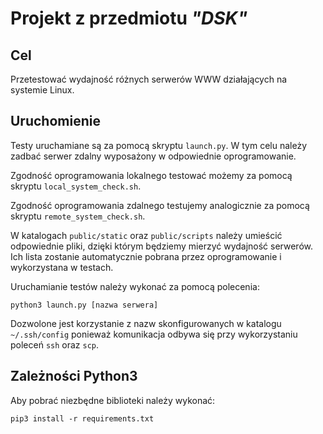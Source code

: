 # Projekt z przedmiotu _"DSK"_

## Cel

Przetestować wydajność różnych serwerów WWW działających na systemie Linux.

## Uruchomienie

Testy uruchamiane są za pomocą skryptu `launch.py`. W tym celu należy zadbać serwer zdalny wyposażony w odpowiednie oprogramowanie.

Zgodność oprogramowania lokalnego testować możemy za pomocą skryptu `local_system_check.sh`.

Zgodność oprogramowania zdalnego testujemy analogicznie za pomocą skryptu `remote_system_check.sh`.

W katalogach `public/static` oraz `public/scripts` należy umieścić odpowiednie pliki, dzięki którym będziemy mierzyć wydajność serwerów. Ich lista zostanie automatycznie pobrana przez oprogramowanie i wykorzystana w testach.

Uruchamianie testów należy wykonać za pomocą polecenia:

    python3 launch.py [nazwa serwera]

Dozwolone jest korzystanie z nazw skonfigurowanych w katalogu `~/.ssh/config` ponieważ komunikacja odbywa się przy wykorzystaniu poleceń `ssh` oraz `scp`.

## Zależności Python3

Aby pobrać niezbędne biblioteki należy wykonać:

    pip3 install -r requirements.txt

